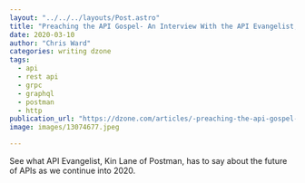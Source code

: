 ```yaml
---
layout: "../../../layouts/Post.astro"
title: "Preaching the API Gospel- An Interview With the API Evangelist, Kin Lane of..."
date: 2020-03-10
author: "Chris Ward"
categories: writing dzone
tags: 
  - api
  - rest api
  - grpc
  - graphql
  - postman
  - http
publication_url: "https://dzone.com/articles/-preaching-the-api-gospel-an-interview-with-the-ap"
image: images/13074677.jpeg

---
```

See what API Evangelist, Kin Lane of Postman, has to say about the future of APIs as we continue into 2020.

